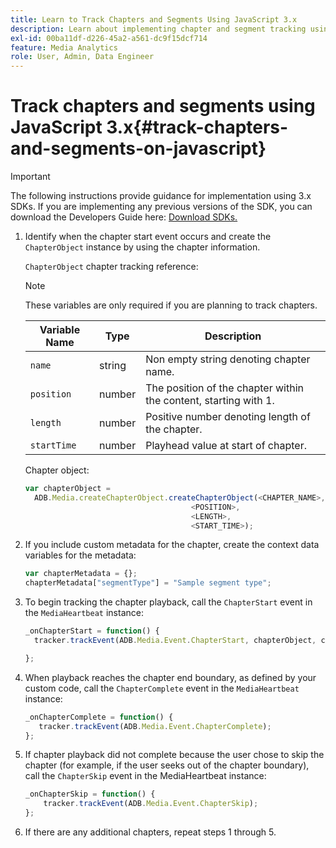 ```yaml
---
title: Learn to Track Chapters and Segments Using JavaScript 3.x
description: Learn about implementing chapter and segment tracking using the Media SDK in browser apps (JS).
exl-id: 00ba11df-d226-45a2-a561-dc9f15dcf714
feature: Media Analytics
role: User, Admin, Data Engineer
---
```

# Track chapters and segments using JavaScript 3.x{#track-chapters-and-segments-on-javascript}

>[!IMPORTANT]
>
>The following instructions provide guidance for implementation using 3.x SDKs. If you are implementing any previous versions of the SDK, you can download the Developers Guide here: [Download SDKs.](/help/sdk-implement/download-sdks.md)

1. Identify when the chapter start event occurs and create the `ChapterObject` instance by using the chapter information.

    `ChapterObject` chapter tracking reference:

    >[!NOTE]
    >
    >These variables are only required if you are planning to track chapters.

    | Variable Name | Type | Description |
    | --- | --- | --- |
    | `name` | string | Non empty string denoting chapter name. |
    | `position` | number | The position of the chapter within the content, starting with 1. |
    | `length` | number | Positive number denoting length of the chapter. |
    | `startTime` | number | Playhead value at start of chapter. |

    Chapter object:

    ```js
    var chapterObject =
      ADB.Media.createChapterObject.createChapterObject(<CHAPTER_NAME>,
                                         <POSITION>,
                                         <LENGTH>,
                                         <START_TIME>);
    ```

1. If you include custom metadata for the chapter, create the context data variables for the metadata:

    ```js
    var chapterMetadata = {};
    chapterMetadata["segmentType"] = "Sample segment type";
    ```

1. To begin tracking the chapter playback, call the `ChapterStart` event in the `MediaHeartbeat` instance:

    ```js
    _onChapterStart = function() {
      tracker.trackEvent(ADB.Media.Event.ChapterStart, chapterObject, chapterMetadata);

    };
    ```

1. When playback reaches the chapter end boundary, as defined by your custom code, call the `ChapterComplete` event in the `MediaHeartbeat` instance:

    ```js
    _onChapterComplete = function() {
       tracker.trackEvent(ADB.Media.Event.ChapterComplete);
    };
    ```

1. If chapter playback did not complete because the user chose to skip the chapter (for example, if the user seeks out of the chapter boundary), call the `ChapterSkip` event in the MediaHeartbeat instance:

    ```js
    _onChapterSkip = function() {
        tracker.trackEvent(ADB.Media.Event.ChapterSkip);
    };
    ```

1. If there are any additional chapters, repeat steps 1 through 5.
